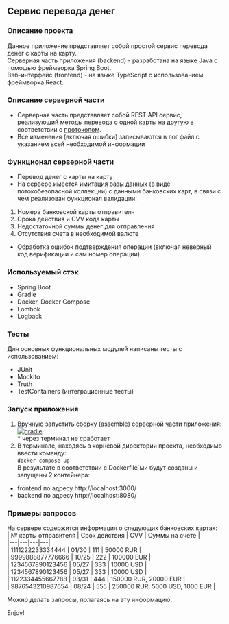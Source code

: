 ## Сервис перевода денег
### Описание проекта

Данное приложение представляет собой простой сервис перевода денег с карты на карту.  
Серверная часть приложения (backend) - разработана на языке Java с помощью фреймворка Spring Boot.  
Вэб-интерфейс (frontend) - на языке TypeScript с использованием фреймворка React.  

### Описание серверной части
+ Серверная часть представляет собой REST API сервис, реализующий методы перевода с одной карты на другую
в соответствии с [протоколом](https://github.com/netology-code/jd-homeworks/blob/master/diploma/MoneyTransferServiceSpecification.yaml).  
+ Все изменения (включая ошибки) записываются в лог файл с указанием всей необходимой информации  

### Функционал серверной части
+ Перевод денег с карты на карту  
+ На сервере имеется имитация базы данных (в виде потокобезопасной коллекции) с данными банковских карт, 
в связи с чем реализован функционал валидации:  
1. Номера банковской карты отправителя
2. Срока действия и CVV кода карты
3. Недостаточной суммы денег для отправления  
4. Отсутствия счета в необходимой валюте
+ Обработка ошибок подтверждения операции (включая неверный код верификации и сам номер операции)

### Используемый стэк
+ Spring Boot
+ Gradle
+ Docker, Docker Compose
+ Lombok
+ Logback

### Тесты
Для основных функциональных модулей написаны тесты с использованием:
+ JUnit
+ Mockito
+ Truth
+ TestContainers (интеграционные тесты)

### Запуск приложения
1. Вручную запустить сборку (assemble) серверной части приложения:  
   <a href="https://ibb.co/6YwYCcT"><img src="https://i.ibb.co/F636Tky/gradle.png" alt="gradle" border="0"></a>  
\* через терминал не сработает
2. В терминале, находясь в корневой директории проекта, необходимо ввести команду:  
```docker-compose up```  
В результате в соответствии с Dockerfile`ми будут созданы и запущены 2 контейнера:
+ frontend по адресу http://localhost:3000/  
+ backend по адресу http://localhost:8080/

### Примеры запросов
На сервере содержится информация о следующих банковских картах:  
| № карты отправителя | Срок действия | CVV | Суммы на счете |  
|---|---|---|---|  
| 1111222233334444 | 01/30 | 111 | 50000 RUR |  
| 9999888877776666 | 10/25 | 222 | 100000 EUR |  
| 1234567890123456 | 05/27 | 333 | 10000 USD |  
| 1234567890123456 | 05/27 | 333 | 10000 USD |  
| 1122334455667788 | 03/31 | 444 | 150000 RUR, 20000 EUR |  
| 9876543210987654 | 08/24 | 555 | 250000 RUR, 5000 USD, 1000 EUR |  

Можно делать запросы, полагаясь на эту информацию.  

Enjoy!

